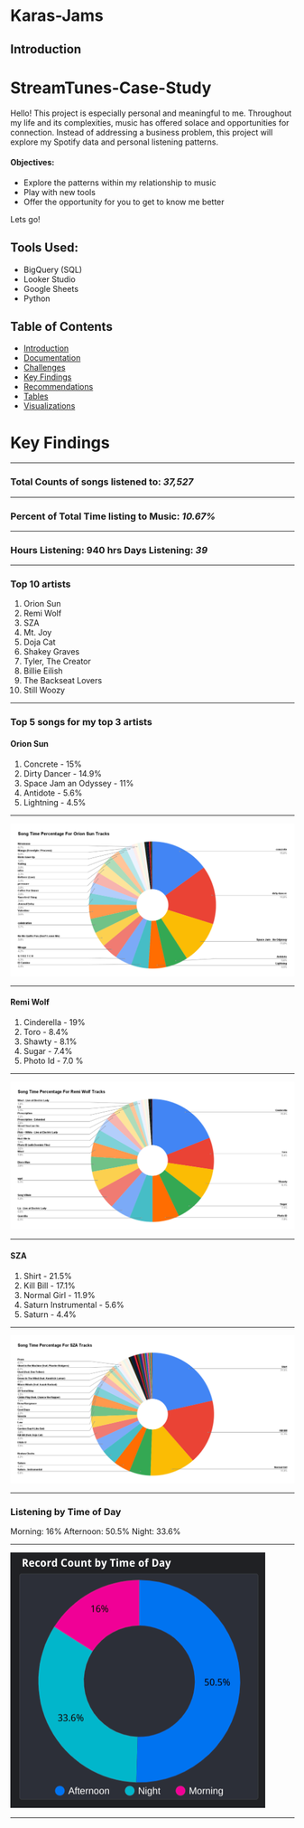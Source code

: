 # Karas-Jams
## Introduction

# StreamTunes-Case-Study
Hello! This project is especially personal and meaningful to me. Throughout my life and its complexities, music has offered solace and opportunities for connection. 
Instead of addressing a business problem, this project will explore my Spotify data and personal listening patterns. 

#### Objectives: 
- Explore the patterns within my relationship to music
- Play with new tools
- Offer the opportunity for you to get to know me better

Lets go!


## Tools Used: 
- BigQuery (SQL)
- Looker Studio
- Google Sheets
- Python

## Table of Contents
- [Introduction](#introduction)
- [Documentation](#documentation)
- [Challenges](#challenges)
- [Key Findings](#key-findings)
- [Recommendations](#recommendations)
- [Tables](#tables)
- [Visualizations](#visualizations)

# Key Findings
______________________________________________________
### Total Counts of songs listened to: *37,527*
______________________________________________________
### Percent of Total Time listing to Music: 	*10.67%*
______________________________________________________
### Hours Listening: 940 hrs    Days Listening: *39* 
______________________________________________________

### Top 10 artists 
1. Orion Sun
2. Remi Wolf
3. SZA
4. Mt. Joy
5. Doja Cat
6. Shakey Graves
7. Tyler, The Creator
8. Billie Eilish 
9. The Backseat Lovers
10. Still Woozy

_____________________________________________________
### Top 5 songs for my top 3 artists 

#### Orion Sun
1. Concrete - 15%
2. Dirty Dancer - 14.9%
3. Space Jam an Odyssey - 11%
4. Antidote - 5.6%
5. Lightning - 4.5%
______________________________________________________
![*Song Time Percentage For Orion Sun Tracks*](https://github.com/karammulc/Karas-Jams/blob/main/Images/Song%20Time%20Percentage%20For%20Orion%20Sun%20Tracks.png)
______________________________________________________
#### Remi Wolf 
1. Cinderella - 19%
2. Toro - 8.4%
3. Shawty - 8.1%
4. Sugar - 7.4%
5. Photo Id - 7.0 %
______________________________________________________
![*Song Time Percentage For Remi Wolf Tracks*](https://github.com/karammulc/Karas-Jams/blob/main/Images/Song%20Time%20Percentage%20For%20Remi%20Wolf%20Tracks.png)
______________________________________________________
#### SZA
1. Shirt - 21.5%
2. Kill Bill - 17.1%
3. Normal Girl - 11.9%
4. Saturn Instrumental - 5.6%
5. Saturn - 4.4%
______________________________________________________
![*Song Time Percentage For SZA Tracks*](https://github.com/karammulc/Karas-Jams/blob/main/Images/Song%20Time%20Percentage%20For%20SZA%20Tracks.png)
______________________________________________________
### Listening by Time of Day
Morning: 16%
Afternoon: 50.5%
Night: 33.6%
______________________________________________________
![*Record Count by Time of Day*](https://github.com/karammulc/Karas-Jams/blob/main/Images/Record%20Count%20by%20Time%20of%20Day.png)
______________________________________________________


